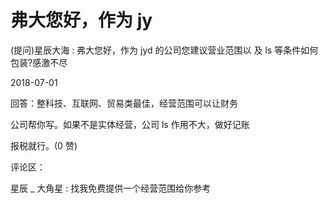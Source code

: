 # 弗大您好，作为 jy

(提问)星辰大海 : 弗大您好，作为 jyd 的公司您建议营业范围以 及 ls 等条件如何包装?感激不尽

2018-07-01

回答：整科技、互联网、贸易类最佳，经营范围可以让财务

公司帮你写。如果不是实体经营，公司 ls 作用不大，做好记账

报税就行。(0 赞)

评论区：

星辰 _ 大角星 : 找我免费提供一个经营范围给你参考